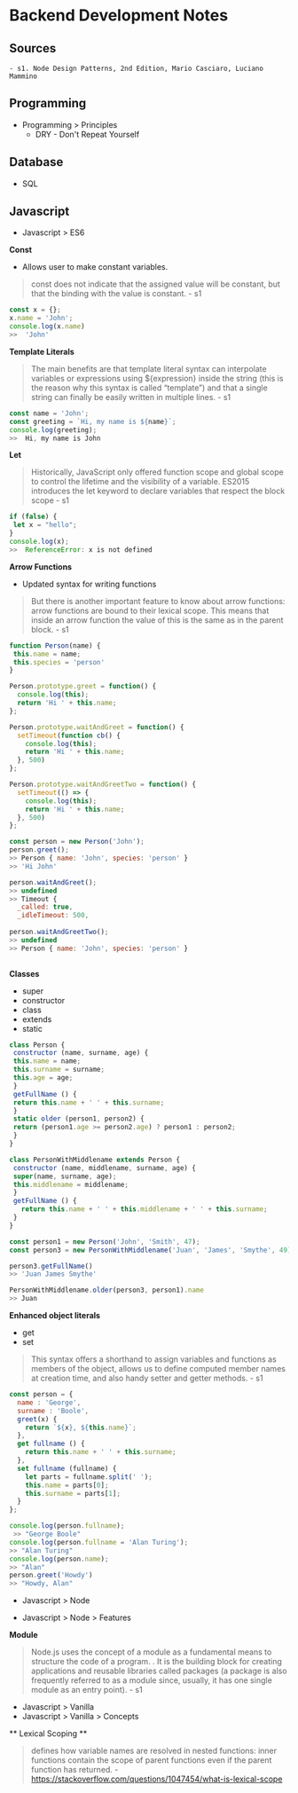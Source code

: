 # Backend Development Notes

## Sources
    - s1. Node Design Patterns, 2nd Edition, Mario Casciaro, Luciano Mammino

## Programming

- Programming >  Principles
  - DRY - Don't Repeat Yourself
  
## Database

* SQL

## Javascript

* Javascript > ES6

**Const**
* Allows user to make constant variables. 
> const does not indicate that the assigned value will be constant, but that the binding with the value is constant. - s1
```javascript
const x = {};
x.name = 'John';
console.log(x.name)
>>  'John'
```

**Template Literals**
> The main benefits are that template literal syntax can interpolate variables or expressions using ${expression}
inside the string (this is the reason why this syntax is called “template”) and that a single string can finally be easily written in multiple lines.  - s1
```javascript
const name = 'John';
const greeting = `Hi, my name is ${name}`;
console.log(greeting);
>>  Hi, my name is John
```

**Let**
> Historically, JavaScript only offered function scope and global scope to control the lifetime
and the visibility of a variable. ES2015 introduces the let keyword to declare variables that respect the block
scope - s1
```javascript
if (false) {
 let x = "hello";
}
console.log(x);
>>  ReferenceError: x is not defined 
```

**Arrow Functions**
* Updated syntax for writing functions
> But there is another important feature to know about arrow functions: arrow functions are
bound to their lexical scope. This means that inside an arrow function the value of this is
the same as in the parent block. - s1
```javascript
function Person(name) {
 this.name = name;
 this.species = 'person'
}

Person.prototype.greet = function() {
  console.log(this);
  return 'Hi ' + this.name;
};

Person.prototype.waitAndGreet = function() {
  setTimeout(function cb() {
    console.log(this);
    return 'Hi ' + this.name;
  }, 500)
};

Person.prototype.waitAndGreetTwo = function() {
  setTimeout(() => {
    console.log(this);
    return 'Hi ' + this.name;
  }, 500)
};

const person = new Person('John');
person.greet();
>> Person { name: 'John', species: 'person' }
>> 'Hi John'

person.waitAndGreet();
>> undefined
>> Timeout {
  _called: true,
  _idleTimeout: 500,
  
person.waitAndGreetTwo();  
>> undefined
>> Person { name: 'John', species: 'person' }
  
```

**Classes**
- super
- constructor
- class
- extends
- static
```javascript
class Person {
 constructor (name, surname, age) {
 this.name = name;
 this.surname = surname;
 this.age = age;
 }
 getFullName () {
 return this.name + ' ' + this.surname;
 }
 static older (person1, person2) {
 return (person1.age >= person2.age) ? person1 : person2;
 }
}

class PersonWithMiddlename extends Person {
 constructor (name, middlename, surname, age) {
 super(name, surname, age);
 this.middlename = middlename;
 }
 getFullName () {
   return this.name + ' ' + this.middlename + ' ' + this.surname;
 }
}

const person1 = new Person('John', 'Smith', 47);
const person3 = new PersonWithMiddlename('Juan', 'James', 'Smythe', 49);

person3.getFullName()
>> 'Juan James Smythe'

PersonWithMiddlename.older(person3, person1).name
>> Juan
```


**Enhanced object literals**
- get
- set
>  This
syntax offers a shorthand to assign variables and functions as members of the object, allows
us to define computed member names at creation time, and also handy setter and getter
methods. - s1
```javascript
const person = {
  name : 'George',
  surname : 'Boole',
  greet(x) {
    return `${x}, ${this.name}`;
  },
  get fullname () {
    return this.name + ' ' + this.surname;
  },
  set fullname (fullname) {
    let parts = fullname.split(' ');
    this.name = parts[0];
    this.surname = parts[1];
  }
};

console.log(person.fullname);
 >> "George Boole"
console.log(person.fullname = 'Alan Turing'); 
>> "Alan Turing"
console.log(person.name); 
>> "Alan"
person.greet('Howdy')
>> "Howdy, Alan"
```


* Javascript > Node

* Javascript > Node > Features

**Module**
> Node.js uses the concept of a module as a fundamental means to structure the code of a program. . It is the building block for creating applications and reusable libraries called packages (a package is also frequently referred to as a module since, usually, it has one single module as an entry point).  - s1

* Javascript > Vanilla
* Javascript > Vanilla > Concepts

** Lexical Scoping **
> defines how variable names are resolved in nested functions: inner functions contain the scope of parent functions even if the parent function has returned. - https://stackoverflow.com/questions/1047454/what-is-lexical-scope

